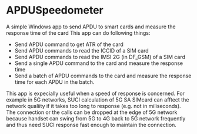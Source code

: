 # APDUSpeedometer
A simple Windows app to send APDU to smart cards and measure the response time of the card
This app can do following things:
- Send APDU command to get ATR of the card
- Send APDU commands to read the ICCID of a SIM card
- Send APDU commands to read the IMSI 2G (in DF_GSM) of a SIM card
- Send a single APDU command to the card and measure the response time
- Send a batch of APDU commands to the card and measure the response time for each APDU in the batch.

This app is expecially useful when a speed of response is concerned. For example in 5G networks, SUCI calculation of 5G SA SIMcard can afftect the network qualiity if it takes too long to response (e.g. not in miliseconds). The connection or the calls can be dropped at the edge of 5G network because handset can swing from 5G to 4G back to 5G network frequently and thus need SUCI response fast enough to maintain the connection.



